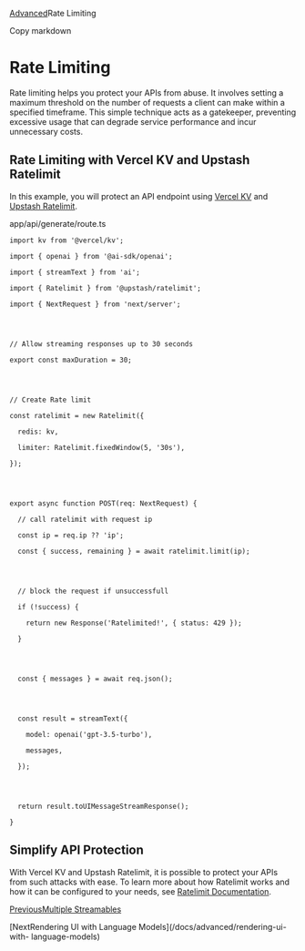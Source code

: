 [Advanced](/docs/advanced)Rate Limiting

Copy markdown

# Rate Limiting

Rate limiting helps you protect your APIs from abuse. It involves setting a
maximum threshold on the number of requests a client can make within a
specified timeframe. This simple technique acts as a gatekeeper, preventing
excessive usage that can degrade service performance and incur unnecessary
costs.

## Rate Limiting with Vercel KV and Upstash Ratelimit

In this example, you will protect an API endpoint using [Vercel
KV](https://vercel.com/storage/kv) and [Upstash
Ratelimit](https://github.com/upstash/ratelimit).

app/api/generate/route.ts

    
    
    import kv from '@vercel/kv';
    
    import { openai } from '@ai-sdk/openai';
    
    import { streamText } from 'ai';
    
    import { Ratelimit } from '@upstash/ratelimit';
    
    import { NextRequest } from 'next/server';
    
    
    
    
    // Allow streaming responses up to 30 seconds
    
    export const maxDuration = 30;
    
    
    
    
    // Create Rate limit
    
    const ratelimit = new Ratelimit({
    
      redis: kv,
    
      limiter: Ratelimit.fixedWindow(5, '30s'),
    
    });
    
    
    
    
    export async function POST(req: NextRequest) {
    
      // call ratelimit with request ip
    
      const ip = req.ip ?? 'ip';
    
      const { success, remaining } = await ratelimit.limit(ip);
    
    
    
    
      // block the request if unsuccessfull
    
      if (!success) {
    
        return new Response('Ratelimited!', { status: 429 });
    
      }
    
    
    
    
      const { messages } = await req.json();
    
    
    
    
      const result = streamText({
    
        model: openai('gpt-3.5-turbo'),
    
        messages,
    
      });
    
    
    
    
      return result.toUIMessageStreamResponse();
    
    }

## Simplify API Protection

With Vercel KV and Upstash Ratelimit, it is possible to protect your APIs from
such attacks with ease. To learn more about how Ratelimit works and how it can
be configured to your needs, see [Ratelimit
Documentation](https://upstash.com/docs/oss/sdks/ts/ratelimit/overview).

[PreviousMultiple Streamables](/docs/advanced/multiple-streamables)

[NextRendering UI with Language Models](/docs/advanced/rendering-ui-with-
language-models)

